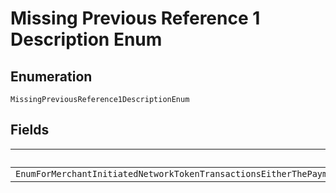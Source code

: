 
# Missing Previous Reference 1 Description Enum

## Enumeration

`MissingPreviousReference1DescriptionEnum`

## Fields

| Name |
|  --- |
| `EnumForMerchantInitiatedNetworkTokenTransactionsEitherThePaymentSourcecardstoredCredentialpreviousNetworkTransactionReferenceOrPaymentSourcecardstoredCredentialpreviousTransactionReferenceMustBeIncludedInTheRequest` |

